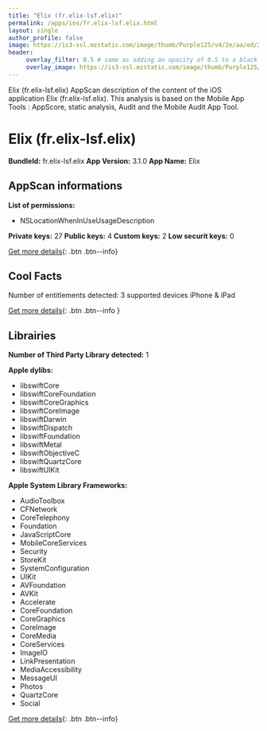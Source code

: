 ```yaml
---
title: "Elix (fr.elix-lsf.elix)"
permalink: /apps/ios/fr.elix-lsf.elix.html
layout: single
author_profile: false
image: https://is3-ssl.mzstatic.com/image/thumb/Purple125/v4/2e/aa/ed/2eaaed2c-023d-1e2b-2add-2942d6082e4c/AppIcon-0-0-1x_U007emarketing-0-0-0-7-0-0-sRGB-0-0-0-GLES2_U002c0-512MB-85-220-0-0.png/512x512bb.jpg
header: 
     overlay_filter: 0.5 # same as adding an opacity of 0.5 to a black background
     overlay_image: https://is3-ssl.mzstatic.com/image/thumb/Purple125/v4/2e/aa/ed/2eaaed2c-023d-1e2b-2add-2942d6082e4c/AppIcon-0-0-1x_U007emarketing-0-0-0-7-0-0-sRGB-0-0-0-GLES2_U002c0-512MB-85-220-0-0.png/512x512bb.jpg
---
```

Elix (fr.elix-lsf.elix) AppScan description of the content of the iOS application Elix (fr.elix-lsf.elix). This analysis is based on the Mobile App Tools : AppScore, static analysis, Audit and the Mobile Audit App Tool.

# Elix (fr.elix-lsf.elix)

**BundleId:** fr.elix-lsf.elix
**App Version:** 3.1.0
**App Name:** Elix


## AppScan informations 

**List of permissions:** 
- NSLocationWhenInUseUsageDescription
  
  
**Private keys:** 27
**Public keys:** 4
**Custom keys:** 2
**Low securit keys:** 0
  
[Get more details](/pricing.html){: .btn .btn--info}

## Cool Facts

Number of entitlements detected: 3
supported devices iPhone & iPad
  
[Get more details](/pricing.html){: .btn .btn--info }

## Librairies 
**Number of Third Party Library detected:** 1


**Apple dylibs:**
- libswiftCore
- libswiftCoreFoundation
- libswiftCoreGraphics
- libswiftCoreImage
- libswiftDarwin
- libswiftDispatch
- libswiftFoundation
- libswiftMetal
- libswiftObjectiveC
- libswiftQuartzCore
- libswiftUIKit


**Apple System Library Frameworks:**
- AudioToolbox
- CFNetwork
- CoreTelephony
- Foundation
- JavaScriptCore
- MobileCoreServices
- Security
- StoreKit
- SystemConfiguration
- UIKit
- AVFoundation
- AVKit
- Accelerate
- CoreFoundation
- CoreGraphics
- CoreImage
- CoreMedia
- CoreServices
- ImageIO
- LinkPresentation
- MediaAccessibility
- MessageUI
- Photos
- QuartzCore
- Social


  
[Get more details](/pricing.html){: .btn .btn--info}

